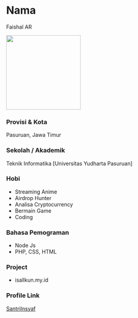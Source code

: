 # Nama

Faishal AR

<img src="https://avatars.githubusercontent.com/u/38537356?v=4" width="200" height="200" align="center"/>

### Provisi & Kota

Pasuruan, Jawa Timur

### Sekolah / Akademik

Teknik Informatika [Universitas Yudharta Pasuruan]

### Hobi

- Streaming Anime
- Airdrop Hunter
- Analisa Cryptocurrency
- Bermain Game
- Coding 

### Bahasa Pemograman

- Node Js
- PHP, CSS, HTML

### Project

- isallkun.my.id 

### Profile Link

[SantriInsyaf](https://github.com/SantriInsyaf)
